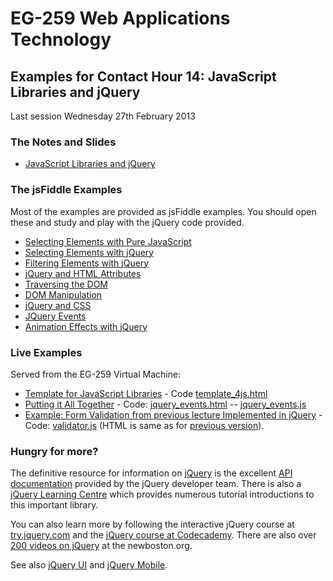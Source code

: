 # EG-259 Web Applications Technology

## Examples for Contact Hour 14: JavaScript Libraries and jQuery

Last session Wednesday 27th February 2013

### The Notes and Slides

* [JavaScript Libraries and jQuery](http://www.cpjobling.me/dokuwiki/eg-259:ch14)


### The jsFiddle Examples

Most of the examples are provided as jsFiddle examples. You should open these and study and play with the jQuery code provided.

* [Selecting Elements with Pure JavaScript](http://jsfiddle.net/cpjobling/fNGwZ/1/)
* [Selecting Elements with jQuery](http://jsfiddle.net/cpjobling/pvknH/12/)
* [Filtering Elements with jQuery](http://jsfiddle.net/cpjobling/45Uw6/3/)
* [jQuery and HTML Attributes](http://jsfiddle.net/cpjobling/JMgMj/1/)
* [Traversing the DOM](http://jsfiddle.net/cpjobling/YhmFU/7/)
* [DOM Manipulation](http://jsfiddle.net/cpjobling/Ms6L4/1/)
* [jQuery and CSS](http://jsfiddle.net/cpjobling/uVbS2/2/)
* [JQuery Events](http://jsfiddle.net/cpjobling/VZxfs/10/)
* [Animation Effects with jQuery](http://jsfiddle.net/cpjobling/gBgW8/7/)

### Live Examples

Served from the EG-259 Virtual Machine:

* [Template for JavaScript Libraries](template_4js.html) - Code [template_4js.html](https://github.com/cpjobling/eg-259-vm/blob/master/web/eg-259/examples/lecture10/template_4js.html)
* [Putting it All Together](jquery_events.html) - Code: [jquery_events.html](https://github.com/cpjobling/eg-259-vm/blob/master/web/eg-259/examples/lecture10/jquery_events.html) -- [jquery_events.js](https://github.com/cpjobling/eg-259-vm/blob/master/web/eg-259/examples/lecture10/jquery_events.js)
* [Example: Form Validation from previous lecture Implemented in jQuery](validator.html) - Code: [validator.js](https://github.com/cpjobling/eg-259-vm/blob/master/web/eg-259/examples/lecture10/validator.js) (HTML is same as for [previous version](https://github.com/cpjobling/eg-259-vm/blob/master/web/eg-259/examples/lecture9/validator.html)).



### Hungry for more?

The definitive resource for information on [jQuery]() is the excellent [API documentation](http://api.jquery.com/) provided by the jQuery developer team. There is also a [jQuery Learning Centre](http://learn.jquery.com/) which provides numerous tutorial introductions to this important library.

You can also learn more by following the interactive jQuery course at [try.jquery.com](http://try.jquery.com/) and the [jQuery course at Codecademy](http://www.codecademy.com/tracks/jquery). There are also over [200 videos on jQuery](http://thenewboston.org/list.php?cat=32) at the newboston.org.

See also [jQuery UI](http://jqueryui.com/) and [jQuery Mobile](http://jquerymobile.com/).



